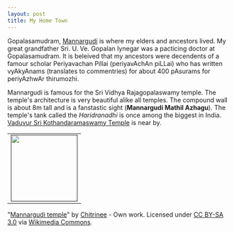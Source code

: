 ```yaml
---
layout: post
title: My Home Town
---
```


Gopalasamudram, [Mannargudi](http://en.wikipedia.org/wiki/Mannargudi) is where my elders and ancestors lived. My great grandfather Sri. U. Ve. Gopalan Iynegar was a pacticing doctor at Gopalasamudram. It is beleived that my ancestors were decendents of a famour scholar Periyavachan Pillai (periyavAchAn piLLai) who has written vyAkyAnams (translates to commentries) for about 400 pAsurams for periyAzhwAr thirumozhi. 

Mannargudi is famous for the Sri Vidhya Rajagopalaswamy temple. The temple's architecture is very beautiful alike all temples. The compound wall is about 8m tall and is a fanstastic sight (**Mannargudi Mathil Azhagu**). The temple's tank called the *Haridranadhi* is once among the biggest in India. [Vaduvur Sri Kothandaramaswamy Temple](https://sites.google.com/site/vaduvur/) is near by. 

<div align="center">
<table text-align="center">
<tr>
<td><a href=''><img src='/public/images/Mannargudi_temple.jpg' width='150' border='0'></a></td>
</tr>
</table>
</div>

"<a href="http://commons.wikimedia.org/wiki/File:Mannargudi_temple.jpg#mediaviewer/File:Mannargudi_temple.jpg">Mannargudi temple</a>" by <a href="//commons.wikimedia.org/w/index.php?title=User:Chitrinee&amp;action=edit&amp;redlink=1" class="new" title="User:Chitrinee (page does not exist)">Chitrinee</a> - <span class="int-own-work">Own work</span>. Licensed under <a href="http://creativecommons.org/licenses/by-sa/3.0" title="Creative Commons Attribution-Share Alike 3.0">CC BY-SA 3.0</a> via <a href="//commons.wikimedia.org/wiki/">Wikimedia Commons</a>.
